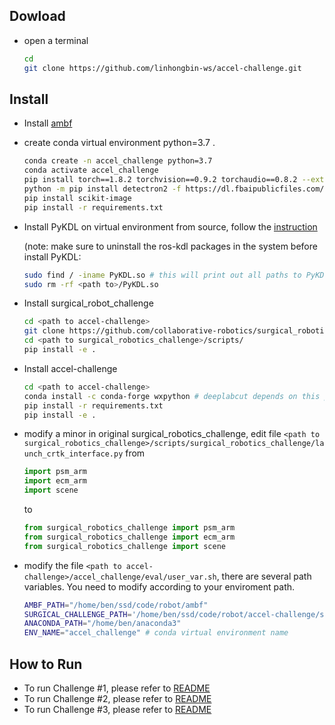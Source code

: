 ## Dowload

- open a terminal

    ```sh
    cd
    git clone https://github.com/linhongbin-ws/accel-challenge.git
    ```

## Install

- Install [ambf](https://github.com/WPI-AIM/ambf)
- create conda virtual environment python=3.7 . 
    ```sh
    conda create -n accel_challenge python=3.7
    conda activate accel_challenge
    pip install torch==1.8.2 torchvision==0.9.2 torchaudio==0.8.2 --extra-index-url https://download.pytorch.org/whl/lts/1.8/cu111
    python -m pip install detectron2 -f https://dl.fbaipublicfiles.com/detectron2/wheels/cu111/torch1.8/index.html  
    pip install scikit-image
    pip install -r requirements.txt
    ```
- Install PyKDL on virtual environment from source, follow the [instruction](https://blog.csdn.net/qq_42237662/article/details/109783935)

    (note: make sure to uninstall the ros-kdl packages in the system before install PyKDL:
   ```sh
   sudo find / -iname PyKDL.so # this will print out all paths to PyKDL.so
   sudo rm -rf <path to>/PyKDL.so
   ```


- Install surgical_robot_challenge
    ```sh
    cd <path to accel-challenge>
    git clone https://github.com/collaborative-robotics/surgical_robotics_challenge
    cd <path to surgical_robotics_challenge>/scripts/
    pip install -e .
    ```
- Install accel-challenge
    ```sh
    cd <path to accel-challenge>
    conda install -c conda-forge wxpython # deeplabcut depends on this package
    pip install -r requirements.txt
    pip install -e .
    ```  

- modify a minor in original surgical_robotics_challenge, edit file `<path to surgical_robotics_challenge>/scripts/surgical_robotics_challenge/launch_crtk_interface.py`
    from 
    ```py
    import psm_arm
    import ecm_arm
    import scene
    ```
    to
    ```py
    from surgical_robotics_challenge import psm_arm
    from surgical_robotics_challenge import ecm_arm
    from surgical_robotics_challenge import scene
    ```

<!-- - install GPU support for DLC (optional)
  ```sh
  conda install -c conda-forge cudnn=8.2 cudatoolkit=11.3 # for tensorflow 2.8
  export LD_LIBRARY_PATH=$LD_LIBRARY_PATH:/home/ben/anaconda3/envs/accel_challenge/lib/ # everytime for init
  ``` -->


- modify the file `<path to accel-challenge>/accel_challenge/eval/user_var.sh`, there are several path variables. You need to modify according to your enviroment path.
    ```sh
    AMBF_PATH="/home/ben/ssd/code/robot/ambf"
    SURGICAL_CHALLENGE_PATH='/home/ben/ssd/code/robot/accel-challenge/surgical_robotics_challenge'
    ANACONDA_PATH="/home/ben/anaconda3" 
    ENV_NAME="accel_challenge" # conda virtual environment name
    ```


## How to Run

- To run Challenge #1, please refer to [README](https://github.com/linhongbin-ws/accel-challenge/tree/master/accel_challenge/challenge1)
- To run Challenge #2, please refer to [README](https://github.com/linhongbin-ws/accel-challenge/tree/master/accel_challenge/challenge2)
- To run Challenge #3, please refer to [README](https://github.com/linhongbin-ws/accel-challenge/tree/master/accel_challenge/challenge3)